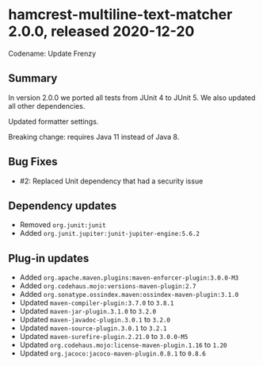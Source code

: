# hamcrest-multiline-text-matcher 2.0.0, released 2020-12-20

Codename: Update Frenzy

## Summary 

In version 2.0.0 we ported all tests from JUnit 4 to JUnit 5. We also updated all other dependencies.

Updated formatter settings.

Breaking change: requires Java 11 instead of Java 8.

## Bug Fixes
 
* #2: Replaced Unit dependency that had a security issue

## Dependency updates
 
* Removed `org.junit:junit`
* Added `org.junit.jupiter:junit-jupiter-engine:5.6.2`

## Plug-in updates

* Added `org.apache.maven.plugins:maven-enforcer-plugin:3.0.0-M3`
* Added `org.codehaus.mojo:versions-maven-plugin:2.7`
* Added `org.sonatype.ossindex.maven:ossindex-maven-plugin:3.1.0`
* Updated `maven-compiler-plugin:3.7.0` to `3.8.1`
* Updated `maven-jar-plugin.3.1.0` to `3.2.0`
* Updated `maven-javadoc-plugin.3.0.1` to `3.2.0`
* Updated `maven-source-plugin.3.0.1` to `3.2.1`
* Updated `maven-surefire-plugin.2.21.0` to `3.0.0-M5` 
* Updated `org.codehaus.mojo:license-maven-plugin.1.16` to `1.20`
* Updated `org.jacoco:jacoco-maven-plugin.0.8.1` to `0.8.6`